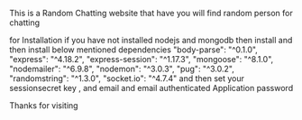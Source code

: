 This is a Random Chatting website that have you will find random person for chatting

for Installation
if you have not installed nodejs and mongodb then install
and then install below mentioned dependencies
  "body-parse": "^0.1.0",
    "express": "^4.18.2",
    "express-session": "^1.17.3",
    "mongoose": "^8.1.0",
    "nodemailer": "^6.9.8",
    "nodemon": "^3.0.3",
    "pug": "^3.0.2",
    "randomstring": "^1.3.0",
    "socket.io": "^4.7.4"
and then set your sessionsecret key , and email and email authenticated Application password

Thanks for visiting

